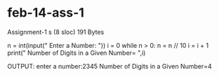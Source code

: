 # feb-14-ass-1
Assignment-1
s (8 sloc)  191 Bytes
   
n = int(input(" Enter a Number: "))
i = 0
while n > 0:
n = n // 10
i = i + 1
print(" Number of Digits in a Given Number= ",i)

OUTPUT: enter a number:2345
Number of Digits in a Given Number=4
